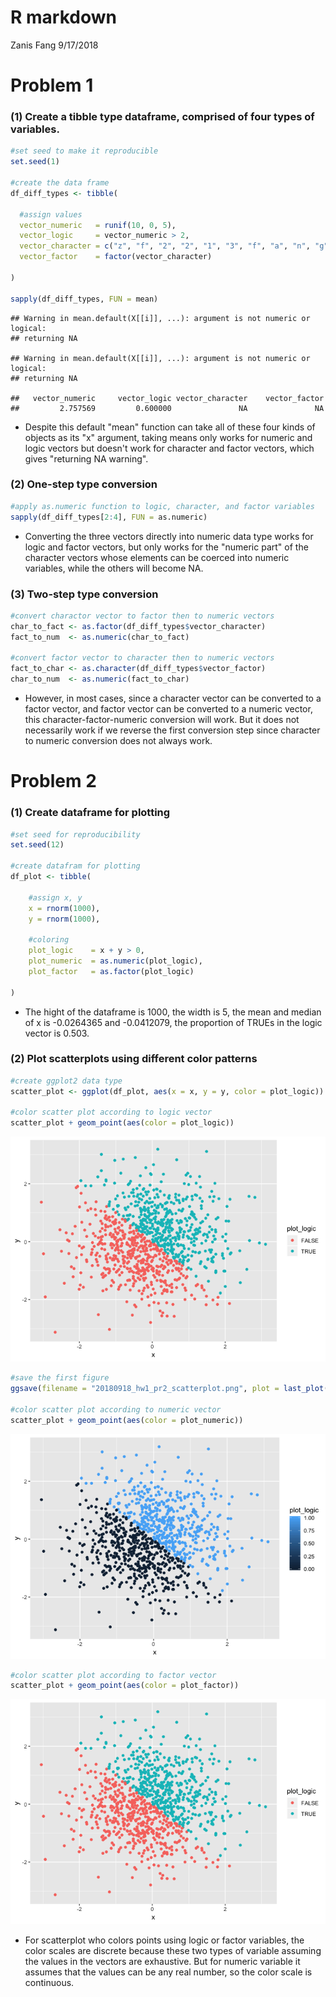 R markdown
================
Zanis Fang
9/17/2018

Problem 1
=========

### (1) Create a tibble type dataframe, comprised of four types of variables.

``` r
#set seed to make it reproducible
set.seed(1)

#create the data frame
df_diff_types <- tibble(
    
  #assign values
  vector_numeric   = runif(10, 0, 5),
  vector_logic     = vector_numeric > 2,
  vector_character = c("z", "f", "2", "2", "1", "3", "f", "a", "n", "g"),
  vector_factor    = factor(vector_character)
  
)

sapply(df_diff_types, FUN = mean)
```

    ## Warning in mean.default(X[[i]], ...): argument is not numeric or logical:
    ## returning NA

    ## Warning in mean.default(X[[i]], ...): argument is not numeric or logical:
    ## returning NA

    ##   vector_numeric     vector_logic vector_character    vector_factor 
    ##         2.757569         0.600000               NA               NA

-   Despite this default "mean" function can take all of these four kinds of objects as its "x" argument, taking means only works for numeric and logic vectors but doesn't work for character and factor vectors, which gives "returning NA warning".

### (2) One-step type conversion

``` r
#apply as.numeric function to logic, character, and factor variables
sapply(df_diff_types[2:4], FUN = as.numeric)
```

-   Converting the three vectors directly into numeric data type works for logic and factor vectors, but only works for the "numeric part" of the character vectors whose elements can be coerced into numeric variables, while the others will become NA.

### (3) Two-step type conversion

``` r
#convert charactor vector to factor then to numeric vectors
char_to_fact <- as.factor(df_diff_types$vector_character)
fact_to_num  <- as.numeric(char_to_fact)

#convert factor vector to character then to numeric vectors
fact_to_char <- as.character(df_diff_types$vector_factor)
char_to_num  <- as.numeric(fact_to_char)
```

-   However, in most cases, since a character vector can be converted to a factor vector, and factor vector can be converted to a numeric vector, this character-factor-numeric conversion will work. But it does not necessarily work if we reverse the first conversion step since character to numeric conversion does not always work.

Problem 2
=========

### (1) Create dataframe for plotting

``` r
#set seed for reproducibility
set.seed(12)

#create datafram for plotting
df_plot <- tibble(
    
    #assign x, y
    x = rnorm(1000),
    y = rnorm(1000),
    
    #coloring
    plot_logic    = x + y > 0,
    plot_numeric  = as.numeric(plot_logic),
    plot_factor   = as.factor(plot_logic)
    
)
```

-   The hight of the dataframe is 1000, the width is 5, the mean and median of x is -0.0264365 and -0.0412079, the proportion of TRUEs in the logic vector is 0.503.

### (2) Plot scatterplots using different color patterns

``` r
#create ggplot2 data type
scatter_plot <- ggplot(df_plot, aes(x = x, y = y, color = plot_logic))

#color scatter plot according to logic vector
scatter_plot + geom_point(aes(color = plot_logic))
```

![](p8105_hw1_zf2213_files/figure-markdown_github/plot-1.png)

``` r
#save the first figure
ggsave(filename = "20180918_hw1_pr2_scatterplot.png", plot = last_plot(), device = "png")

#color scatter plot according to numeric vector
scatter_plot + geom_point(aes(color = plot_numeric))
```

![](p8105_hw1_zf2213_files/figure-markdown_github/plot-2.png)

``` r
#color scatter plot according to factor vector
scatter_plot + geom_point(aes(color = plot_factor))
```

![](p8105_hw1_zf2213_files/figure-markdown_github/plot-3.png)

-   For scatterplot who colors points using logic or factor variables, the color scales are discrete because these two types of variable assuming the values in the vectors are exhaustive. But for numeric variable it assumes that the values can be any real number, so the color scale is continuous.
